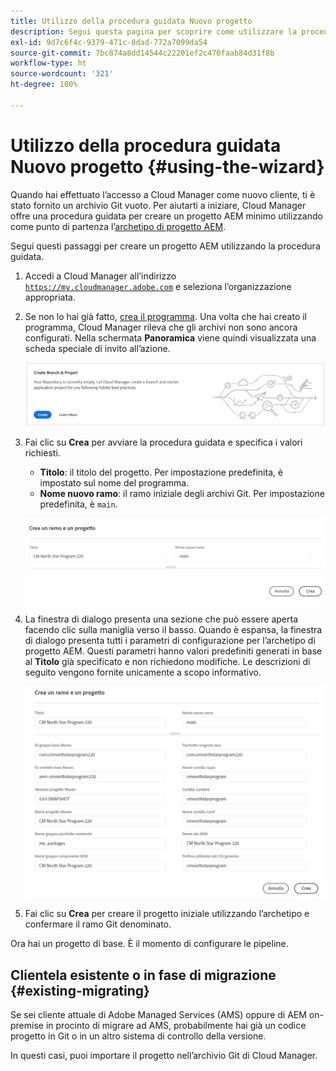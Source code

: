```yaml
---
title: Utilizzo della procedura guidata Nuovo progetto
description: Segui questa pagina per scoprire come utilizzare la procedura guidata per creare un progetto di applicazione AEM.
exl-id: 9d7c6f4c-9379-471c-8dad-772a7099da54
source-git-commit: 7bc874a8dd14544c22201ef2c470faab84d31f8b
workflow-type: ht
source-wordcount: '321'
ht-degree: 100%

---
```



# Utilizzo della procedura guidata Nuovo progetto {#using-the-wizard}

Quando hai effettuato l’accesso a Cloud Manager come nuovo cliente, ti è stato fornito un archivio Git vuoto. Per aiutarti a iniziare, Cloud Manager offre una procedura guidata per creare un progetto AEM minimo utilizzando come punto di partenza l’[archetipo di progetto AEM](https://github.com/adobe/aem-project-archetype).

Segui questi passaggi per creare un progetto AEM utilizzando la procedura guidata.

1. Accedi a Cloud Manager all’indirizzo [`https://my.cloudmanager.adobe.com`](https://my.cloudmanager.adobe.com) e seleziona l’organizzazione appropriata.

1. Se non lo hai già fatto, [crea il programma](program-setup.md). Una volta che hai creato il programma, Cloud Manager rileva che gli archivi non sono ancora configurati. Nella schermata **Panoramica** viene quindi visualizzata una scheda speciale di invito all’azione.

   ![Invito all’azione per creare un progetto](/help/assets/image2018-10-3_14-29-44.png)

1. Fai clic su **Crea** per avviare la procedura guidata e specifica i valori richiesti.

   * **Titolo**: il titolo del progetto. Per impostazione predefinita, è impostato sul nome del programma.
   * **Nome nuovo ramo**: il ramo iniziale degli archivi Git. Per impostazione predefinita, è `main`.

   ![Valori del progetto](/help/assets/screen_shot_2018-10-08at55825am.png)

1. La finestra di dialogo presenta una sezione che può essere aperta facendo clic sulla maniglia verso il basso. Quando è espansa, la finestra di dialogo presenta tutti i parametri di configurazione per l’archetipo di progetto AEM. Questi parametri hanno valori predefiniti generati in base al **Titolo** già specificato e non richiedono modifiche. Le descrizioni di seguito vengono fornite unicamente a scopo informativo.

   ![Parametri dettagliati dell’archetipo](/help/assets/screen_shot_2018-10-08at60032am.png)

1. Fai clic su **Crea** per creare il progetto iniziale utilizzando l’archetipo e confermare il ramo Git denominato.

Ora hai un progetto di base. È il momento di configurare le pipeline.

## Clientela esistente o in fase di migrazione {#existing-migrating}

Se sei cliente attuale di Adobe Managed Services (AMS) oppure di AEM on-premise in procinto di migrare ad AMS, probabilmente hai già un codice progetto in Git o in un altro sistema di controllo della versione.

In questi casi, puoi importare il progetto nell’archivio Git di Cloud Manager.
